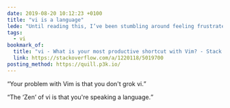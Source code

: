 ```yaml
---
date: 2019-08-20 10:12:23 +0100
title: "vi is a language"
lede: "Until reading this, I’ve been stumbling around feeling frustrated that I can't seem to find any efficiency in my use of the language. This is exactly what I needed to read to get into and grok vi."
tags:
  - vi
bookmark_of:
  title: "vi - What is your most productive shortcut with Vim? - Stack Overflow"
  link: https://stackoverflow.com/a/1220118/5019700
posting_method: https://quill.p3k.io/
---
```


<q>Your problem with Vim is that you don't grok vi.</q>

<q>The <q>Zen</q> of vi is that you're speaking a language.</q>
